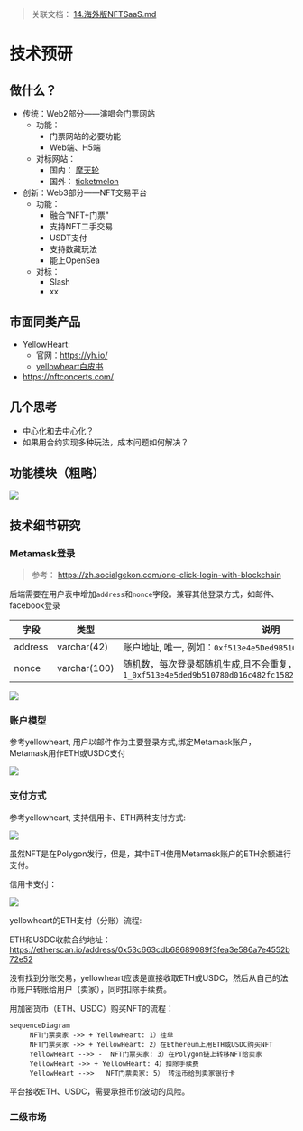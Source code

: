 > 关联文档： [14.海外版NFTSaaS.md](../14.海外版NFTSaaS.md)

# 技术预研

## 做什么？

- 传统：Web2部分——演唱会门票网站
  - 功能：
    - 门票网站的必要功能
    - Web端、H5端
  - 对标网站：
    - 国内： [摩天轮](https://www.moretickets.com/)
    - 国外： [ticketmelon](https://www.ticketmelon.com/)
- 创新：Web3部分——NFT交易平台
  - 功能：
    - 融合"NFT+门票"
    - 支持NFT二手交易
    - USDT支付
    - 支持数藏玩法
    - 能上OpenSea
  - 对标：
    - Slash
    - xx

## 市面同类产品

- YellowHeart:
  - 官网：https://yh.io/
  - [yellowheart白皮书](yellowheart-protocol-whitepaper.pdf)
- https://nftconcerts.com/



## 几个思考
- 中心化和去中心化？
- 如果用合约实现多种玩法，成本问题如何解决？

## 功能模块（粗略）

![](../imgs/fansland-modules.png)



## 技术细节研究

### Metamask登录


> 参考： https://zh.socialgekon.com/one-click-login-with-blockchain



后端需要在用户表中增加`address`和`nonce`字段。兼容其他登录方式，如邮件、facebook登录

| 字段 | 类型 | 说明|
|-----|-----|-----|
| address | varchar(42)| 账户地址, 唯一, 例如：`0xf513e4e5Ded9B510780D016c482fC158209DE9AA`|
| nonce| varchar(100) | 随机数，每次登录都随机生成,且不会重复， 例如签名消息：`1_0xf513e4e5ded9b510780d016c482fc158209de9aa_29933_1672989603538`|


![](../imgs/metamask-login.jpg)

### 账户模型


参考yellowheart, 用户以邮件作为主要登录方式,绑定Metamask账户，Metamask用作ETH或USDC支付

![](../imgs/yellowheart-wallet.jpeg)




### 支付方式

参考yellowheart, 支持信用卡、ETH两种支付方式:

![](../imgs/yellowheart-payment.png )


虽然NFT是在Polygon发行，但是，其中ETH使用Metamask账户的ETH余额进行支付。

信用卡支付：

![](../imgs/yellowheart-credit.png)



yellowheart的ETH支付（分账）流程:

ETH和USDC收款合约地址： https://etherscan.io/address/0x53c663cdb68689089f3fea3e586a7e4552b72e52


没有找到分账交易，yellowheart应该是直接收取ETH或USDC，然后从自己的法币账户转账给用户（卖家），同时扣除手续费。


用加密货币（ETH、USDC）购买NFT的流程：

```mermaid
sequenceDiagram
     NFT门票卖家 ->> + YellowHeart: 1）挂单
     NFT门票买家 ->> + YellowHeart: 2）在Ethereum上用ETH或USDC购买NFT
     YellowHeart -->> -  NFT门票买家: 3）在Polygon链上转移NFT给卖家
     YellowHeart ->> + YellowHeart: 4）扣除手续费
     YellowHeart -->>   NFT门票卖家: 5） 转法币给到卖家银行卡

```

平台接收ETH、USDC，需要承担币价波动的风险。


### 二级市场



